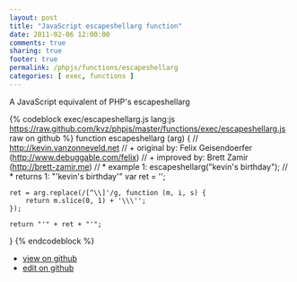 ```yaml
---
layout: post
title: "JavaScript escapeshellarg function"
date: 2011-02-06 12:00:00
comments: true
sharing: true
footer: true
permalink: /phpjs/functions/escapeshellarg
categories: [ exec, functions ]
---
```

A JavaScript equivalent of PHP's escapeshellarg
<!-- more -->
{% codeblock exec/escapeshellarg.js lang:js https://raw.github.com/kvz/phpjs/master/functions/exec/escapeshellarg.js raw on github %}
function escapeshellarg (arg) {
    // http://kevin.vanzonneveld.net
    // +   original by: Felix Geisendoerfer (http://www.debuggable.com/felix)
    // +   improved by: Brett Zamir (http://brett-zamir.me)
    // *     example 1: escapeshellarg("kevin's birthday");
    // *     returns 1: "'kevin\'s birthday'"
    var ret = '';

    ret = arg.replace(/[^\\]'/g, function (m, i, s) {
        return m.slice(0, 1) + '\\\'';
    });

    return "'" + ret + "'";
}
{% endcodeblock %}
<ul>
 <li><a href="https://github.com/kvz/phpjs/blob/master/functions/exec/escapeshellarg.js">view on github</a></li>
 <li><a href="https://github.com/kvz/phpjs/edit/master/functions/exec/escapeshellarg.js">edit on github</a></li>
</ul>
